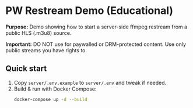 # PW Restream Demo (Educational)

**Purpose:** Demo showing how to start a server-side ffmpeg restream from a public HLS (.m3u8) source.

**Important:** DO NOT use for paywalled or DRM-protected content. Use only public streams you have rights to.

## Quick start
1. Copy `server/.env.example` to `server/.env` and tweak if needed.
2. Build & run with Docker Compose:
   ```bash
   docker-compose up -d --build
